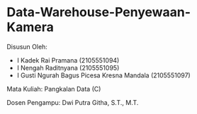 # Data-Warehouse-Penyewaan-Kamera

Disusun Oleh:
* I Kadek Rai Pramana 	                      (2105551094)
* I Nengah Raditnyana 	                      (2105551095)
* I Gusti Ngurah Bagus Picesa Kresna Mandala	(2105551097)

Mata Kuliah: Pangkalan Data (C)

Dosen Pengampu: Dwi Putra Githa, S.T., M.T.
